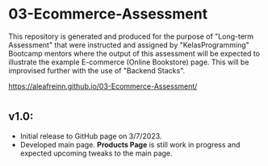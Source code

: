 # 03-Ecommerce-Assessment
This repository is generated and produced for the purpose of "Long-term Assessment" that were instructed and assigned by "KelasProgramming" Bootcamp mentors where the output of this assessment will be expected to illustrate the example E-commerce (Online Bookstore) page. This will be improvised further with the use of "Backend Stacks". 

https://aleafreinn.github.io/03-Ecommerce-Assessment/
#
## v1.0:
- Initial release to GitHub page on 3/7/2023.
- Developed main page. **Products Page** is still work in progress and expected upcoming tweaks to the main page.
